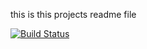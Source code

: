 this is this projects readme file


[![Build Status](https://travis-ci.com/hexabot/tutorial4.svg?branch=master)](https://travis-ci.com/hexabot/tutorial4)

